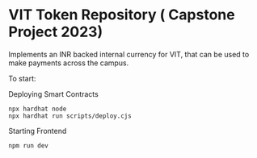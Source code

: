 # VIT Token Repository ( Capstone Project 2023)

Implements an INR backed internal currency for VIT, that can be used to make payments across the campus.

To start:

Deploying Smart Contracts

```shell
npx hardhat node
npx hardhat run scripts/deploy.cjs
```

Starting Frontend

```shell
npm run dev
```
